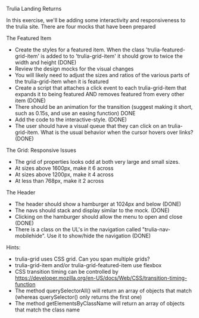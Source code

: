 Trulia Landing Returns

In this exercise, we'll be adding some interactivity and responsiveness to the trulia site.  There are four mocks that have been prepared

The Featured Item
* Create the styles for a featured item. When the class 'trulia-featured-grid-item' is added to to 'trulia-grid-item' it should grow to twice the width and height (DONE)
* Review the design mocks for the visual changes
* You will likely need to adjust the sizes and ratios of the various parts of the trulia-grid-item when it is featured 
* Create a script that attaches a click event to each trulia-grid-item that expands it to being featured AND removes featured from every other item (DONE) 
* There should be an animation for the transition (suggest making it short, such as 0.15s, and use an easing function) DONE 
* Add the code to the interactive-style. (DONE)
* The user should have a visual queue that they can click on an trulia-grid-item. What is the usual behavior when the cursor hovers over links? (DONE) 

The Grid: Responsive Issues
* The grid of properties looks odd at both very large and small sizes.
* At sizes above 1600px, make it 6 across
* At sizes above 1200px, make it 4 across
* At less than 768px, make it 2 across

The Header
* The header should show a hamburger at 1024px and below (DONE)
* The navs should stack and display similar to the mock. (DONE)
* Clicking on the hamburger should allow the menu to open and close (DONE)
* There is a class on the UL's in the navigation called "trulia-nav-mobilehide".  Use it to show/hide the navigation (DONE)




Hints:
* trulia-grid uses CSS grid.  Can you span multiple grids?
* trulia-grid-item and/or trulia-grid-featured-item use flexbox
* CSS transition timing can be controlled by https://developer.mozilla.org/en-US/docs/Web/CSS/transition-timing-function
* The method querySelectorAll() will return an array of objects that match (whereas querySelector() only returns the first one)
* The method getElementsByClassName will return an array of objects that match the class name


